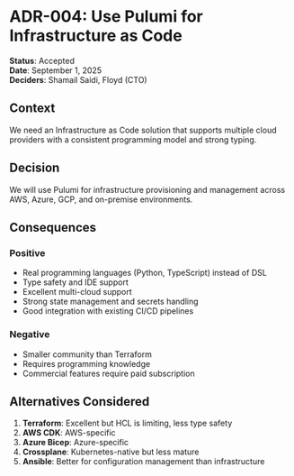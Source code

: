 # ADR-004: Use Pulumi for Infrastructure as Code

**Status**: Accepted  
**Date**: September 1, 2025  
**Deciders**: Shamail Saidi, Floyd (CTO)  

## Context

We need an Infrastructure as Code solution that supports multiple cloud providers with a consistent programming model and strong typing.

## Decision

We will use Pulumi for infrastructure provisioning and management across AWS, Azure, GCP, and on-premise environments.

## Consequences

### Positive
- Real programming languages (Python, TypeScript) instead of DSL
- Type safety and IDE support
- Excellent multi-cloud support
- Strong state management and secrets handling
- Good integration with existing CI/CD pipelines

### Negative
- Smaller community than Terraform
- Requires programming knowledge
- Commercial features require paid subscription

## Alternatives Considered

1. **Terraform**: Excellent but HCL is limiting, less type safety
2. **AWS CDK**: AWS-specific
3. **Azure Bicep**: Azure-specific
4. **Crossplane**: Kubernetes-native but less mature
5. **Ansible**: Better for configuration management than infrastructure